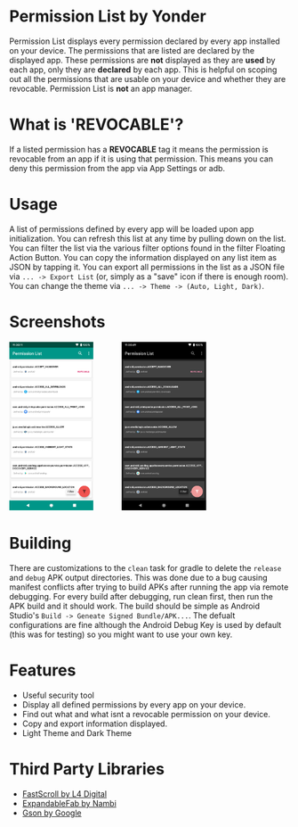 # Permission List by Yonder
Permission List displays every permission declared by every app installed on your device.
The permissions that are listed are declared by the displayed app. These permissions are
**not** displayed as they are **used** by each app, only
they are **declared** by each app. This is helpful on scoping out all the
permissions that are usable on your device and whether they are revocable. Permission List
is **not** an app manager.

# What is 'REVOCABLE'?
If a listed permission has a **REVOCABLE** tag
it means the permission is revocable from an app if it is using that permission. This
means you can deny this permission from the app via App Settings or adb.

# Usage
A list of permissions defined by every app will be loaded upon app initialization.
You can refresh this list at any time by pulling down on the list.
You can filter the list via the various filter options found in the filter Floating Action Button.
You can copy the information displayed on any list item as JSON by tapping it.
You can export all permissions in the list as a JSON file via `... -> Export List` (or, simply as a "save" icon if there is enough room).
You can change the theme via `... -> Theme -> (Auto, Light, Dark)`.

# Screenshots
<img src="Screenshot_20210515-124216.png" width="30%" height="30%">&nbsp;&nbsp;&nbsp;&nbsp;&nbsp;&nbsp;&nbsp;&nbsp;&nbsp;&nbsp;&nbsp;&nbsp;&nbsp;<img src="Screenshot_20210515-124059.png" width="30%" height="30%">

# Building
There are customizations to the `clean` task for gradle to delete the `release` and `debug` APK output directories.
This was done due to a bug causing manifest conflicts after trying to build APKs after running the app via remote debugging.
For every build after debugging, run clean first, then run the APK build and it should work.
The build should be simple as Android Studio's `Build -> Geneate Signed Bundle/APK...`. 
The defualt configurations are fine although the Android Debug Key is used by default (this was for testing) so you might want to use your own key.

# Features
- Useful security tool
- Display all defined permissions by every app on your device.
- Find out what and what isnt a revocable permission on your device.
- Copy and export information displayed.
- Light Theme and Dark Theme

# Third Party Libraries
- [FastScroll by L4 Digital](https://github.com/L4Digital/FastScroll)<a href=''></a>
- [ExpandableFab by Nambi](https://github.com/nambicompany/expandable-fab)<a href=''></a>
- [Gson by Google](https://github.com/google/gson)<a href=''></a></li>
